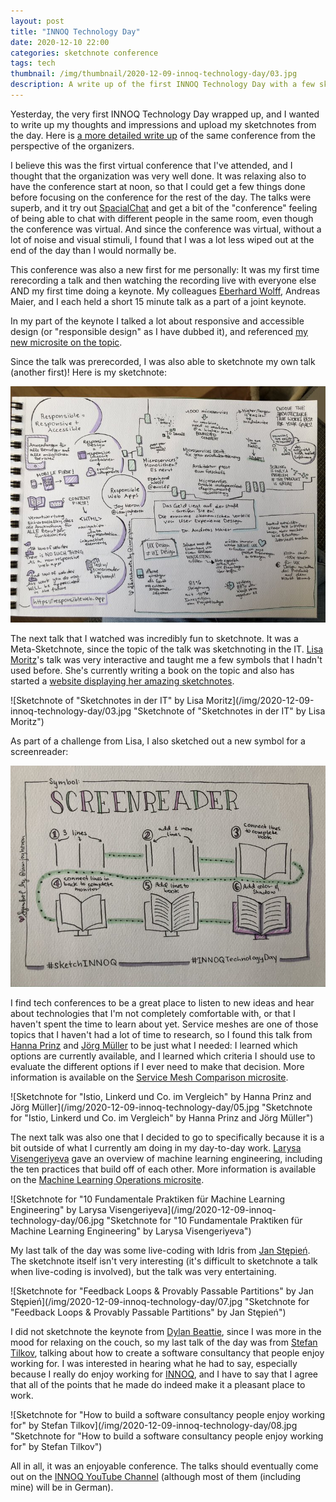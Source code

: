 ```yaml
---
layout: post
title: "INNOQ Technology Day"
date: 2020-12-10 22:00
categories: sketchnote conference
tags: tech
thumbnail: /img/thumbnail/2020-12-09-innoq-technology-day/03.jpg
description: A write up of the first INNOQ Technology Day with a few sketchnotes
---
```


Yesterday, the very first INNOQ Technology Day wrapped up, and I wanted to write up my thoughts and impressions and upload my sketchnotes from the day.
Here is [a more detailed write up](https://www.tilkov.com/post/2020/12/10/the-impossible-conference/) of the same conference from the perspective of the organizers.

I believe this was the first virtual conference that I've attended, and I thought that the organization was very well done.
It was relaxing also to have the conference start at noon, so that I could get a few things done before focusing on the conference for the rest of the day.
The talks were superb, and it try out [SpacialChat](https://spatial.chat/) and get a bit of the "conference" feeling of being able to chat with different people in the same room, even though the conference was virtual.
And since the conference was virtual, without a lot of noise and visual stimuli, I found that I was a lot less wiped out at the end of the day than I would normally be.

This conference was also a new first for me personally:
It was my first time rerecording a talk and then watching the recording live with everyone else AND my first time doing a keynote.
My colleagues [Eberhard Wolff](https://twitter.com/ewolff), Andreas Maier, and I each held
a short 15 minute talk as a part of a joint keynote.

In my part of the keynote I talked a lot about responsive and accessible design (or "responsible design" as I have dubbed it), and referenced [my new microsite on the topic](https://responsibleweb.app/).

Since the talk was prerecorded, I was also able to sketchnote my own talk (another first)! Here is my sketchnote:

![Sketchnote of joint keynote from Joy Heron, Eberhard Wolff, and Andreas Maier](/img/2020-12-09-innoq-technology-day/02.jpg "Sketchnote of joint keynote from Joy Heron, Eberhard Wolff, and Andreas Maier")

The next talk that I watched was incredibly fun to sketchnote.
It was a Meta-Sketchnote, since the topic of the talk was sketchnoting in the IT.
[Lisa Moritz](https://twitter.com/Teapot4181)'s talk was very interactive and taught me a few symbols that I hadn't used before.
She's currently writing a book on the topic and also has started a [website displaying her amazing sketchnotes](https://www.sketchnotes.tech/).

![Sketchnote of "Sketchnotes in der IT" by Lisa Moritz](/img/2020-12-09-innoq-technology-day/03.jpg "Sketchnote of "Sketchnotes in der IT" by Lisa Moritz")

As part of a challenge from Lisa, I also sketched out a new symbol for a screenreader:

![Symbol for Screenreader. Shows an open book displayed over a monitor screen.](/img/2020-12-09-innoq-technology-day/04.jpg "Symbol for Screenreader. Shows an open book displayed over a monitor screen.")

I find tech conferences to be a great place to listen to new ideas and hear about technologies that I'm not completely comfortable with,
or that I haven't spent the time to learn about yet.
Service meshes are one of those topics that I haven't had a lot of time to research,
so I found this talk from [Hanna Prinz](https://twitter.com/HannaPrinz) and [Jörg Müller](https://twitter.com/JoergM) to be just what I needed:
I learned which options are currently available,
and I learned which criteria I should use to evaluate the different options if I ever need to make that decision.
More information is available on the [Service Mesh Comparison microsite](https://servicemesh.es/).

![Sketchnote for "Istio, Linkerd und Co. im Vergleich" by Hanna Prinz and Jörg Müller](/img/2020-12-09-innoq-technology-day/05.jpg "Sketchnote for "Istio, Linkerd und Co. im Vergleich" by Hanna Prinz and Jörg Müller")

The next talk was also one that I decided to go to specifically because it is a bit outside of what I currently am doing in my day-to-day work.
[Larysa Visengeriyeva](https://twitter.com/visenger) gave an overview of machine learning engineering, including the ten practices that build off of each other.
More information is available on the [Machine Learning Operations microsite](https://ml-ops.org/).

![Sketchnote for "10 Fundamentale Praktiken für Machine Learning Engineering" by Larysa Visengeriyeva](/img/2020-12-09-innoq-technology-day/06.jpg "Sketchnote for "10 Fundamentale Praktiken für Machine Learning Engineering" by Larysa Visengeriyeva")

My last talk of the day was some live-coding with Idris from [Jan Stępień](https://twitter.com/janstepien).
The sketchnote itself isn't very interesting (it's difficult to sketchnote a talk when live-coding is involved), but the talk was very entertaining.

![Sketchnote for "Feedback Loops & Provably Passable Partitions" by Jan Stępień](/img/2020-12-09-innoq-technology-day/07.jpg "Sketchnote for "Feedback Loops & Provably Passable Partitions" by Jan Stępień")

I did not sketchnote the keynote from [Dylan Beattie](https://twitter.com/dylanbeattie),
since I was more in the mood for relaxing on the couch,
so my last talk of the day was from [Stefan Tilkov](https://twitter.com/stilkov), talking
about how to create a software consultancy that people enjoy working for.
I was interested in hearing what he had to say, especially because I really do enjoy working for [INNOQ](https://www.innoq.com/), and I have to say that I agree that all of the points that he made do indeed make it a pleasant place to work.

![Sketchnote for "How to build a software consultancy people enjoy working for" by Stefan Tilkov](/img/2020-12-09-innoq-technology-day/08.jpg "Sketchnote for "How to build a software consultancy people enjoy working for" by Stefan Tilkov")

All in all, it was an enjoyable conference. The talks should eventually come out on the [INNOQ YouTube Channel](https://www.youtube.com/INNOQtv) (although most of them (including mine) will be in German).
